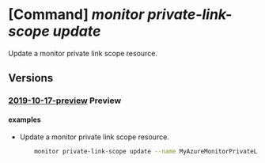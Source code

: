 # [Command] _monitor private-link-scope update_

Update a monitor private link scope resource.

## Versions

### [2019-10-17-preview](/Resources/mgmt-plane/L3N1YnNjcmlwdGlvbnMve30vcmVzb3VyY2Vncm91cHMve30vcHJvdmlkZXJzL21pY3Jvc29mdC5pbnNpZ2h0cy9wcml2YXRlbGlua3Njb3Blcy97fQ==/2019-10-17-preview.xml) **Preview**

<!-- mgmt-plane /subscriptions/{}/resourcegroups/{}/providers/microsoft.insights/privatelinkscopes/{} 2019-10-17-preview -->

#### examples

- Update a monitor private link scope resource.
    ```bash
        monitor private-link-scope update --name MyAzureMonitorPrivateLinkScope --resource-group MyResourceGroup --tags foo=bar
    ```
